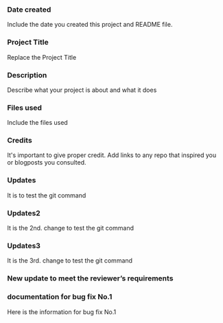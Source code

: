 ### Date created
Include the date you created this project and README file.

### Project Title
Replace the Project Title

### Description
Describe what your project is about and what it does

### Files used
Include the files used

### Credits
It's important to give proper credit. Add links to any repo that inspired you or blogposts you consulted.

### Updates
It is to test the git command

### Updates2
It is the 2nd. change to test the git command

### Updates3
It is the 3rd. change to test the git command

### New update to meet the reviewer’s requirements

### documentation for bug fix No.1
Here is the information for bug fix No.1